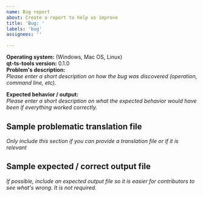 ```yaml
---
name: Bug report
about: Create a report to help us improve
title: 'Bug: '
labels: 'bug'
assignees: ''

---
```


**Operating system:** (Windows, Mac OS, Linux)  
**qt-ts-tools version:** 0.1.0  
**Problem's description:**  
_Please enter a short description on how the bug was discovered (operation, command line, etc)._  
  
**Expected behavior / output:**  
_Please enter a short description on what the expected behavior would have been if everything worked correctly._
  
## Sample problematic translation file
_Only include this section if you can provide a translation file or if it is relevant_

## Sample expected / correct output file
_If possible, include an expected output file so it is easier for contributors to see what's wrong. It is not required._